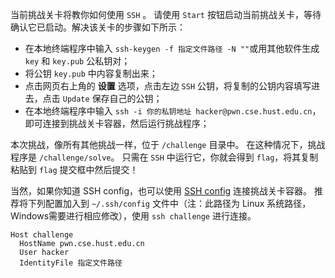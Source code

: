 当前挑战关卡将教你如何使用 `SSH` 。
请使用 `Start` 按钮启动当前挑战关卡，等待确认它已启动。解决该关卡的步骤如下所示：

- 在本地终端程序中输入 `ssh-keygen -f 指定文件路径 -N ""`或用其他软件生成 `key` 和 `key.pub` 公私钥对；
- 将公钥 `key.pub` 中内容复制出来；
- 点击网页右上角的 **设置** 选项，点击左边 `SSH` 公钥，将复制的公钥内容填写进去，点击 `Update` 保存自己的公钥；
- 在本地终端程序中输入 `ssh -i 你的私钥地址 hacker@pwn.cse.hust.edu.cn`，即可连接到挑战关卡容器，然后运行挑战程序；

本次挑战，像所有其他挑战一样，位于 `/challenge` 目录中。
在这种情况下，挑战程序是 `/challenge/solve`。
只需在 `SSH` 中运行它，你就会得到 `flag`，将其复制粘贴到 `flag` 提交框中然后提交！

当然，如果你知道 SSH config，也可以使用 [SSH config](https://linux.die.net/man/5/ssh_config) 连接挑战关卡容器。
推荐将下列配置加入到 `~/.ssh/config` 文件中（注：此路径为 Linux 系统路径，Windows需要进行相应修改），使用 `ssh challenge` 进行连接。

```
Host challenge
  HostName pwn.cse.hust.edu.cn
  User hacker
  IdentityFile 指定文件路径
```
